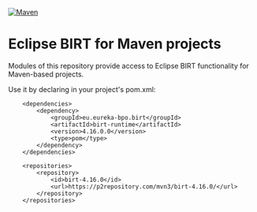 [![Maven](https://img.shields.io/maven-central/v/eu.eureka-bpo.birt/birt-runtime.svg)](https://repo.maven.apache.org/maven2/eu/eureka-bpo/birt/birt-runtime/)

# Eclipse BIRT for Maven projects

Modules of this repository provide access to Eclipse BIRT functionality for Maven-based projects.

Use it by declaring in your project's pom.xml:

```
	<dependencies>
		<dependency>
			<groupId>eu.eureka-bpo.birt</groupId>
			<artifactId>birt-runtime</artifactId>
			<version>4.16.0.0</version>
			<type>pom</type>
		</dependency>
	</dependencies>

	<repositories>
		<repository>
			<id>birt-4.16.0</id>
			<url>https://p2repository.com/mvn3/birt-4.16.0/</url>
		</repository>
	</repositories>
```
